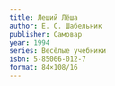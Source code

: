 ```yaml
---
title: Леший Лёша
author: Е. С. Шабельник
publisher: Самовар
year: 1994
series: Весёлые учебники
isbn: 5-85066-012-7
format: 84×108/16
---
```

